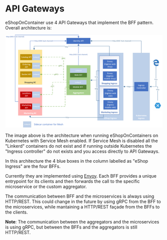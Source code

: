 # API Gateways

eShopOnContainer use 4 API Gateways that implement the BFF pattern. Overall architecture is:

![Overall architecture of eShop](./images/Architecture/eshop-arq.png)

The image above is the architecture when running eShopOnContainers on Kubernetes with Service Mesh enabled. If Service Mesh is disabled all the "Linkerd" containers do not exist and if running outside Kubernetes the "Ingress controller" do not exists and you access directly to API Gateways.

In this architecture the 4 blue boxes in the column labelled as "eShop Ingress" are the four BFFs.

Currently they are implemented using [Envoy](https://www.envoyproxy.io/). Each BFF provides a unique entrypoint for its clients and then forwards the call to the specific microservice or the custom aggregator.

The communication between BFF and the microservices is always using HTTP/REST. This could change in the future by using gRPC from the BFF to the microservices, while mantaining a HTTP/REST façade from the BFFs to the clients.

**Note**: The communication between the aggregators and the microservices is using gRPC, but between the BFFs and the aggregators is still HTTP/REST.